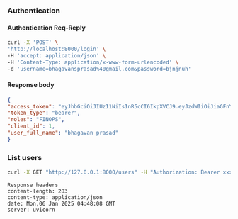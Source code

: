 ### Authentication
#### Authentication Req-Reply
```sh
curl -X 'POST' \
'http://localhost:8000/login' \
-H 'accept: application/json' \
-H 'Content-Type: application/x-www-form-urlencoded' \
-d 'username=bhagavansprasad%40gmail.com&password=bjnjnuh'
```
#### Response body
```json
{
"access_token": "eyJhbGciOiJIUzI1NiIsInR5cCI6IkpXVCJ9.eyJzdWIiOiJiaGFnYXZhbnNwcmFzYWRAZ21haWwuY29tIiwicm9sZXMiOlsiRklOT1BTIl0sImV4cCI6MTczNjE1Njg4OH0.BNz3ncOceypJLRr8PwTmREorebZjYAKyQQQATujaZhY",
"token_type": "bearer",
"roles": "FINOPS",
"client_id": 1,
"user_full_name": "bhagavan prasad"
}
```

### List users
```sh
curl -X GET "http://127.0.0.1:8000/users" -H "Authorization: Bearer xxxxxx....EMgPO0BNG7aYMOHG8"
```
    Response headers
    content-length: 283 
    content-type: application/json 
    date: Mon,06 Jan 2025 04:48:08 GMT 
    server: uvicorn 